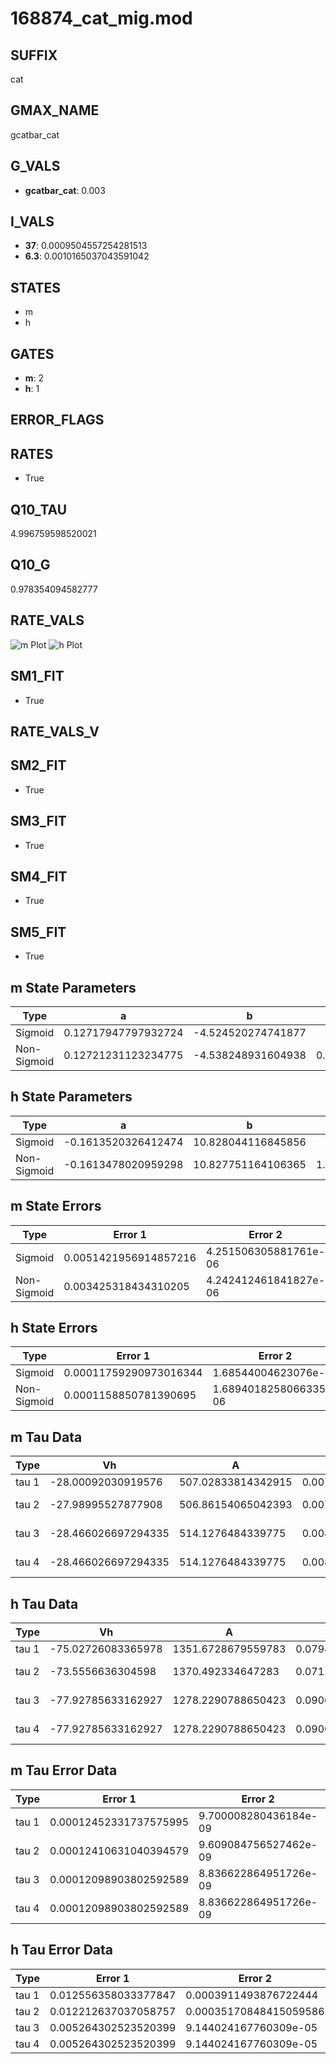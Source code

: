 # 168874_cat_mig.mod

## SUFFIX

cat

## GMAX_NAME

gcatbar_cat

## G_VALS

- **gcatbar_cat**: 0.003

## I_VALS

- **37**: 0.0009504557254281513
- **6.3**: 0.0010165037043591042

## STATES

- m
- h

## GATES

- **m**: 2
- **h**: 1

## ERROR_FLAGS


## RATES

- True

## Q10_TAU

4.996759598520021

## Q10_G

0.978354094582777

## RATE_VALS

![m Plot](/Users/pbozelos/Dropbox/icg-Chai-Panos/supermodels/output_markdown_files/Ca/168874_cat_mig.mod/images/m.png)
![h Plot](/Users/pbozelos/Dropbox/icg-Chai-Panos/supermodels/output_markdown_files/Ca/168874_cat_mig.mod/images/h.png)

## SM1_FIT

- True

## RATE_VALS_V

## SM2_FIT

- True

## SM3_FIT

- True

## SM4_FIT

- True

## SM5_FIT

- True

## m State Parameters

| Type | a | b | c | d |
| --- | --- | --- | --- | --- |
| Sigmoid | 0.12717947797932724 | -4.524520274741877 |
| Non-Sigmoid | 0.12721231123234775 | -4.538248931604938 | 0.9999357301131059 | -0.0020718567705723594 |

## h State Parameters

| Type | a | b | c | d |
| --- | --- | --- | --- | --- |
| Sigmoid | -0.1613520326412474 | 10.828044116845856 |
| Non-Sigmoid | -0.1613478020959298 | 10.827751164106365 | 1.0000121001132323 | -7.468696476607397e-06 |

## m State Errors

| Type | Error 1 | Error 2 | Error 3 |
| --- | --- | --- | --- |
| Sigmoid | 0.0051421956914857216 | 4.251506305881761e-06 | 0.0030954562149953 |
| Non-Sigmoid | 0.003425318434310205 | 4.242412461841827e-06 | 0.002061944716219079 |

## h State Errors

| Type | Error 1 | Error 2 | Error 3 |
| --- | --- | --- | --- |
| Sigmoid | 0.00011759290973016344 | 1.68544004623076e-06 | 0.0001026707199682386 |
| Non-Sigmoid | 0.0001158850781390695 | 1.6894018258066335e-06 | 0.00010117960711590356 |

## m Tau Data

| Type | Vh | A | b1 | b2 | c1 | c2 | d1 | d2 | e1 | e2 |
| --- | --- | --- | --- | --- | --- | --- | --- | --- | --- | --- |
| tau 1 | -28.00092030919576 | 507.02833814342915 | 0.007560514184909985 | 0.06803614361737477 |
| tau 2 | -27.98995527877908 | 506.86154065042393 | 0.007549355096284203 | -7.92697938786563e-08 | 0.06805778937472445 | -3.691751231981808e-07 |
| tau 3 | -28.466026697294335 | 514.1276484339775 | 0.008135152700742075 | 6.999261061014166e-06 | 3.091670833130546e-08 | 0.06728004374114609 | 1.3186469834161885e-05 | -9.249704696848816e-08 |
| tau 4 | -28.466026697294335 | 514.1276484339775 | 0.008135152700742075 | 6.999261061014166e-06 | 3.091670833130546e-08 | 0.0 | 0.06728004374114609 | 1.3186469834161885e-05 | -9.249704696848816e-08 | 0.0 |

## h Tau Data

| Type | Vh | A | b1 | b2 | c1 | c2 | d1 | d2 | e1 | e2 |
| --- | --- | --- | --- | --- | --- | --- | --- | --- | --- | --- |
| tau 1 | -75.02726083365978 | 1351.6728679559783 | 0.07949373217683593 | 0.05285451986306805 |
| tau 2 | -73.5556636304598 | 1370.492334647283 | 0.07113519714248226 | -0.000189614570024476 | 0.05723056030533089 | -5.1765383641548776e-05 |
| tau 3 | -77.92785633162927 | 1278.2290788650423 | 0.09003746007736284 | 0.00012038564066631767 | -4.325984851008675e-06 | 0.03829277251639001 | 0.0003361501511717546 | -2.471437144799969e-06 |
| tau 4 | -77.92785633162927 | 1278.2290788650423 | 0.09003746007736284 | 0.00012038564066631767 | -4.325984851008675e-06 | 0.0 | 0.03829277251639001 | 0.0003361501511717546 | -2.471437144799969e-06 | 0.0 |

## m Tau Error Data

| Type | Error 1 | Error 2 | Error 3 |
| --- | --- | --- | --- |
| tau 1 | 0.00012452331737575995 | 9.700008280436184e-09 | 6.713877275199704e-05 |
| tau 2 | 0.00012410631040394579 | 9.609084756527462e-09 | 6.691393665778871e-05 |
| tau 3 | 0.00012098903802592589 | 8.836622864951726e-09 | 6.52332085322891e-05 |
| tau 4 | 0.00012098903802592589 | 8.836622864951726e-09 | 6.52332085322891e-05 |

## h Tau Error Data

| Type | Error 1 | Error 2 | Error 3 |
| --- | --- | --- | --- |
| tau 1 | 0.012556358033377847 | 0.0003911493876722444 | 0.009050007442204402 |
| tau 2 | 0.012212637037058757 | 0.00035170848415059586 | 0.008802270194950003 |
| tau 3 | 0.005264302523520399 | 9.144024167760309e-05 | 0.0037942512382357282 |
| tau 4 | 0.005264302523520399 | 9.144024167760309e-05 | 0.0037942512382357282 |

